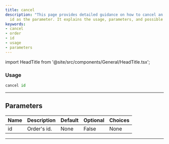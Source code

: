 ```yaml
---
title: cancel
description: "This page provides detailed guidance on how to cancel an order using"
  id as the parameter. It explains the usage, parameters, and possible choices.
keywords:
- cancel
- order
- id
- usage
- parameters
---
```


import HeadTitle from '@site/src/components/General/HeadTitle.tsx';

<HeadTitle title="portfolio/degiro/cancel /brokers - Reference | OpenBB Terminal Docs" />



### Usage

```python
cancel id
```

---

## Parameters

| Name | Description | Default | Optional | Choices |
| ---- | ----------- | ------- | -------- | ------- |
| id | Order's id. | None | False | None |

---
